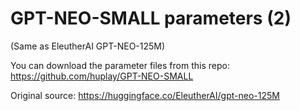 # GPT-NEO-SMALL parameters (2)

(Same as EleutherAI GPT-NEO-125M)

You can download the parameter files from this repo: https://github.com/huplay/GPT-NEO-SMALL

Original source: https://huggingface.co/EleutherAI/gpt-neo-125M